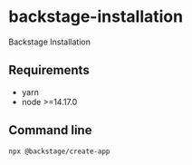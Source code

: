 # backstage-installation
Backstage Installation

## Requirements
- yarn
- node >=14.17.0

## Command line
`npx @backstage/create-app`

